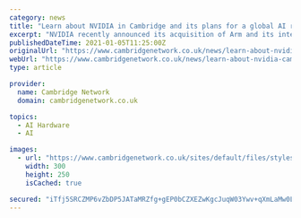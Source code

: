 ```yaml
---
category: news
title: "Learn about NVIDIA in Cambridge and its plans for a global AI research centre"
excerpt: "NVIDIA recently announced its acquisition of Arm and its intention to develop a new global centre of excellence in AI research in Cambridge. Join Cambridge Network for a special online event on Thursday 28 January,"
publishedDateTime: 2021-01-05T11:25:00Z
originalUrl: "https://www.cambridgenetwork.co.uk/news/learn-about-nvidia-cambridge-and-its-plans-global-ai-research-centre"
webUrl: "https://www.cambridgenetwork.co.uk/news/learn-about-nvidia-cambridge-and-its-plans-global-ai-research-centre"
type: article

provider:
  name: Cambridge Network
  domain: cambridgenetwork.co.uk

topics:
  - AI Hardware
  - AI

images:
  - url: "https://www.cambridgenetwork.co.uk/sites/default/files/styles/large/public/Blog%20Advert%20%28News%29.png?itok=XJens5pZ"
    width: 300
    height: 250
    isCached: true

secured: "iTfj5SRCZMP6vZbDP5JATaMRZfg+gEP0bCZXEZwKgcJuqW03Ywv+qXmLaMw0LaMCuwvT9Bk8k9dl9U4nMSnzYBPbu/l+a/2Sl0xdsf4poGw2hcjpzAotYSbbd0kE8KBdENX0SbDc2LPVCBjaTtdps8e++dDp4le7G/T8HNHmHpE44fm1xDYf/CJuMd2D+LjfTwhdtCRZxB796LVjKatnebtuebDhCZ0aSfZoOKH4Fve5ViuBrk7+FPjH4gbJ/Yo3bTPQa8UMMq/cLTxzZVri8KRbH9Zm5AOTwfvvgX+NibZxY1YhLoh3YTFECsDD06dGHnFnCfiBxuf5cQgtJ36Oy5Ktm1hAs/cCGc5im0dzdfU=;VYrE30NXaGNlBvVRZSbkgQ=="
---
```


